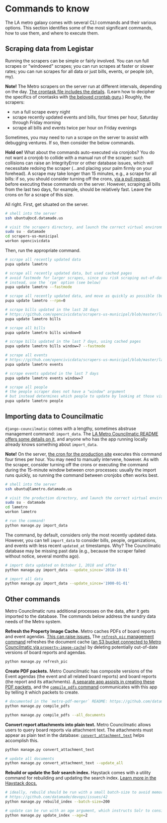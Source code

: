 # Commands to know

The LA metro galaxy comes with several CLI commands and their various options. This section identifies some of the most significant commands, how to use them, and where to execute them. 

## Scraping data from Legistar

Running the scrapers can be simple or fairly involved. You can run full scrapes or "windowed" scrapes; you can run scrapes at faster or slower rates; you can run scrapes for all data or just bills, events, or people (oh, my). 

**Note!** The Metro scrapers on the server run at different intervals, depending on the day. [The crontask file includes the details](https://github.com/datamade/scrapers-us-municipal/blob/master/scripts/scrapers-us-municipal-crontask#L12). (Learn how to decipher the specifics of crontasks with [the beloved crontab guru](https://crontab.guru/).) Roughly, the scrapers: 
* run a full scrape every night
* scrape recently updated events and bills, four times per hour, Saturday through Friday morning
* scrape all bills and events twice per hour on Friday evenings  

Sometimes, you may need to run a scrape on the server to assist with debugging ventures. If so, then consider the below commands. 

**Hold on!** What about the commands auto-executed via cronjobs? You do not want a cronjob to collide with a manual run of the scraper: such collisions can raise an IntegrityError or other database issues, which will necessitate redoing the scraper (...and placing your palm firmly on your forehead). A scrape may take longer than 15 minutes, e.g., a scrape for all bills: if so, you should consider turning off the crons, [via a pull request](https://github.com/datamade/scrapers-us-municipal/pull/20), before executing these commands on the server. However, scraping all bills from the last two days, for example, should be relatively fast. Leave the crons on for a scrape of this size.

All right. First, get situated on the server.

```bash
# shell into the server
ssh ubuntu@ocd.datamade.us

# visit the scrapers directory, and launch the correct virtual environment
sudo su - datamade
cd scrapers-us-municipal
workon opencivicdata
```

Then, run the appropriate command.

```bash
# scrape all recently updated data
pupa update lametro

# scrape all recently updated data, but used cached pages
# avoid fastmode for larger scrapes, since you risk scraping out-of-date data
# instead, use the `rpm` option (see below)
pupa update lametro --fastmode

# scrape all recently updated data, and move as quickly as possible (but do not use cache)
pupa update lametro --rpm=0 
```

```bash
# scrape bills updated in the last 28 days
# https://github.com/opencivicdata/scrapers-us-municipal/blob/master/lametro/bills.py#L97
pupa update lametro bills

# scrape all bills
pupa update lametro bills window=0

# scrape bills updated in the last 7 days, using cached pages
pupa update lametro bills window=7 --fastmode
```

```bash
# scrape all events
# https://github.com/opencivicdata/scrapers-us-municipal/blob/master/lametro/events.py#L139
pupa update lametro events

# scrape events updated in the last 7 days
pupa update lametro events window=7
```

```bash
# scrape all people
# the people scraper does not have a "window" argument
# but instead determines which people to update by looking at those visible on the web interface
pupa update lametro people
```

## Importing data to Councilmatic

`django-councilmatic` comes with a lengthy, sometimes abstruse management command: `import_data`. The [LA Metro Councilmatic README offers some details on it](https://github.com/datamade/la-metro-councilmatic#import-data), and anyone who has the app running locally already knows something about `import_data`. 

**Note!** On the server, [the cron for the production site](https://github.com/datamade/la-metro-councilmatic/blob/master/scripts/lametro-crontasks) executes this command four times per hour. You may need to manually intervene, however. As with the scraper, consider turning off the crons or executing the command during the 15-minute window between cron processes: usually the import runs quickly, so running the command between cronjobs often works best. 

```bash
# shell into the server
ssh ubuntu@lametro.datamade.us

# visit the production directory, and launch the correct virtual environment
sudo su - datamade
cd lametro
workon lametro

# run the command!
python manage.py import_data
```

The command, by default, considers only the most recently updated data. However, you can tell `import_data` to consider bills, people, organizations, and events with less recent `updated_at` timestamps. Why? The Councilmatic database may be missing past data (e.g., because the scraper failed without notice, several months ago). 

```bash
# import data updated on October 1, 2018 and after 
python manage.py import_data --update_since='2018-10-01'

# import all data
python manage.py import_data --update_since='1900-01-01'
```

## Other commands

Metro Councilmatic runs additional processes on the data, after it gets imported to the database. The commands below address the sundry data needs of the Metro system.

**Refresh the Property Image Cache.** Metro caches PDFs of board reports and event agendas. [This can raise issues.](https://github.com/datamade/la-metro-councilmatic/issues/347) The [`refresh_pic` management command](https://github.com/datamade/django-councilmatic/blob/master/councilmatic_core/management/commands/refresh_pic.py) refreshes the document cache ([an S3 bucket connected to Metro Councilmatic via `property-image-cache`](https://github.com/datamade/property-image-cache)) by deleting potentially out-of-date versions of board reports and agendas. 

```bash
python manage.py refresh_pic
```

**Create PDF packets.** Metro Councilmatic has composite versions of the Event agendas (the event and all related board reports) and board reports (the report and its attachments). [A separate app assists in creating these PDF packets](https://github.com/datamade/metro-pdf-merger), and the [`compile_pdfs` command](https://github.com/datamade/la-metro-councilmatic/blob/master/lametro/management/commands/compile_pdfs.py) communicates with this app by telling it which packets to create.

```bash 
# documented in the `metro-pdf-merger` README: https://github.com/datamade/metro-pdf-merger#get-started
python manage.py compile_pdfs

python manage.py compile_pdfs --all_documents
```

**Convert report attachments into plain text.** Metro Councilmatic allows users to query board reports via attachment text. The attachments must appear as plain text in the database: [`convert_attachment_text`](https://github.com/datamade/django-councilmatic/blob/master/councilmatic_core/management/commands/convert_attachment_text.py) helps accomplish this.
```bash
python manage.py convert_attachment_text

# update all documents
python manage.py convert_attachment_text --update_all
```

**Rebuild or update the Solr search index.** Haystack comes with a utility command for rebuilding and updating the search index. [Learn more in the Haystack docs.](https://django-haystack.readthedocs.io/en/master/management_commands.html)
```bash
# ideally, rebuild should be run with a small batch-size to avoid memory consumption issues
# https://github.com/datamade/devops/issues/42
python manage.py rebuild_index --batch-size=200

# update can be run with an age argument, which instructs Solr to consider bills updated so many hours ago
python manage.py update_index --age=2
```

